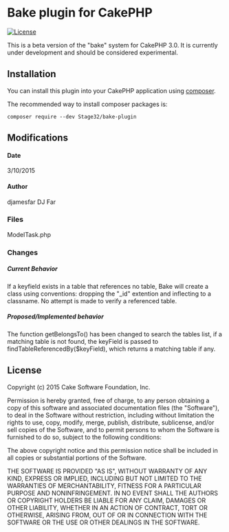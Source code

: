 # Bake plugin for CakePHP

[![License](https://poser.pugx.org/cakephp/bake/license.svg)](https://packagist.org/packages/cakephp/bake)

This is a beta version of the "bake" system for CakePHP 3.0. It is currently under
development and should be considered experimental.

## Installation

You can install this plugin into your CakePHP application using [composer](http://getcomposer.org).

The recommended way to install composer packages is:

```
composer require --dev Stage32/bake-plugin
```

## Modifications

#### Date 
3/10/2015 

#### Author
djamesfar DJ Far

### Files

ModelTask.php

### Changes
##### Current Behavior
If a keyfield exists in a table that references no table, Bake will create a class using conventions: dropping the "\_id" extention and inflecting to a classname.  No attempt is made to verify a referenced table.
##### Proposed/Implemented behavior
The function getBelongsTo() has been changed to search the tables list, if a matching table is not found, the keyField is passed to findTableReferencedBy($keyField), which returns a matching table if any.

## License

Copyright (c) 2015 Cake Software Foundation, Inc.

Permission is hereby granted, free of charge, to any person obtaining a copy
of this software and associated documentation files (the "Software"), to deal
in the Software without restriction, including without limitation the rights
to use, copy, modify, merge, publish, distribute, sublicense, and/or sell
copies of the Software, and to permit persons to whom the Software is
furnished to do so, subject to the following conditions:

The above copyright notice and this permission notice shall be included in
all copies or substantial portions of the Software.

THE SOFTWARE IS PROVIDED "AS IS", WITHOUT WARRANTY OF ANY KIND, EXPRESS OR
IMPLIED, INCLUDING BUT NOT LIMITED TO THE WARRANTIES OF MERCHANTABILITY,
FITNESS FOR A PARTICULAR PURPOSE AND NONINFRINGEMENT. IN NO EVENT SHALL THE
AUTHORS OR COPYRIGHT HOLDERS BE LIABLE FOR ANY CLAIM, DAMAGES OR OTHER
LIABILITY, WHETHER IN AN ACTION OF CONTRACT, TORT OR OTHERWISE, ARISING FROM,
OUT OF OR IN CONNECTION WITH THE SOFTWARE OR THE USE OR OTHER DEALINGS IN
THE SOFTWARE.
